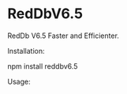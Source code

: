 # RedDbV6.5

RedDb V6.5 Faster and Efficienter.

Installation:

npm install reddbv6.5



Usage:
<script>
const RedDb = require("reddbv6.5")

RedDb.OnReady(() => {  // Required to do this before using the database, else it will error when trying to get items out of the db
  RedDb.CreateDb("database1", (successfull) => { // successfull = true or false depending on if the database already exists
    var database1 = RedDb.databases["database1"]  // get the database

    database1.examplekey = "examplevalue" // setting a value, can be anything. The key must be a string.

    console.log(database1.examplekey) //  get the value of a set key, returns undefined if not set
  })
  
  RedDb.DeleteDb("database2", (successfull) => { // it does what it says
    
  })
  
})
<script>

 RedDb migrating assistant coming soon for the people that for a reason want to migrate data
